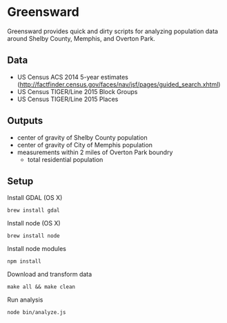 Greensward
==========

Greensward provides quick and dirty scripts for analyzing population data around Shelby County, Memphis, and Overton Park.

Data
----

* US Census ACS 2014 5-year estimates (http://factfinder.census.gov/faces/nav/jsf/pages/guided_search.xhtml)
* US Census TIGER/Line 2015 Block Groups
* US Census TIGER/Line 2015 Places

Outputs
-------

* center of gravity of Shelby County population
* center of gravity of City of Memphis population
* measurements within 2 miles of Overton Park boundry
  * total residential population

Setup
-----

Install GDAL (OS X)

```
brew install gdal
```

Install node (OS X)

```
brew install node
```

Install node modules

```
npm install
```

Download and transform data

```
make all && make clean
```

Run analysis

```
node bin/analyze.js
```
